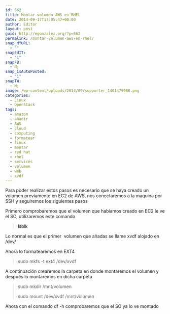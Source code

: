 ```yaml
---
id: 662
title: Montar volumen AWS en RHEL
date: 2014-09-17T17:05:47+00:00
author: Editor
layout: post
guid: http://egonzalez.org/?p=662
permalink: /montar-volumen-aws-en-rhel/
snap_MYURL:
  - ""
snapEdIT:
  - "1"
snapFB:
  - N;
snap_isAutoPosted:
  - "1"
snapTW:
  - N;
image: /wp-content/uploads/2014/09/supporter_1401479988.png
categories:
  - Linux
  - OpenStack
tags:
  - amazon
  - añadir
  - AWS
  - cloud
  - computing
  - formatear
  - linux
  - montar
  - red hat
  - rhel
  - services
  - volumen
  - web
  - xvdf
---
```

Para poder realizar estos pasos es necesario que se haya creado un volumen previamente en EC2 de AWS, nos conectaremos a la maquina por SSH y seguiremos los siguientes pasos<!--more-->

Primero comprobaremos que el volumen que habíamos creado en EC2 le ve el SO, utilizaremos este comando
<blockquote><span class="command" style="color: #000000;">lsblk</span><span style="color: #000000;"> </span></blockquote>
Lo normal es que el primer  volumen que añadas se llame xvdf alojado en /dev/

Ahora lo formatearemos en EXT4
<blockquote>sudo mkfs -t ext4 /dev/xvdf</blockquote>
A continuación crearemos la carpeta en donde montaremos el volumen y después lo montaremos en dicha carpeta
<blockquote>sudo mkdir /mnt/volumen

sudo mount /dev/xvdf /mnt/volumen</blockquote>
Ahora con el comando df -h comprobaremos que el SO ya lo ve montado
<pre></pre>